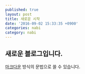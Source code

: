 ```yaml
---
published: true
layout: post
title: 새로운 시작
date: '2016-09-02 15:33:35 +0900'
categories: nabi
category: nabi
---
```



## 새로운 블로그입니다.

[마크다운](http://daringfireball.net/projects/markdown/) 방식의 문법으로 쓸 수 있습니다.
